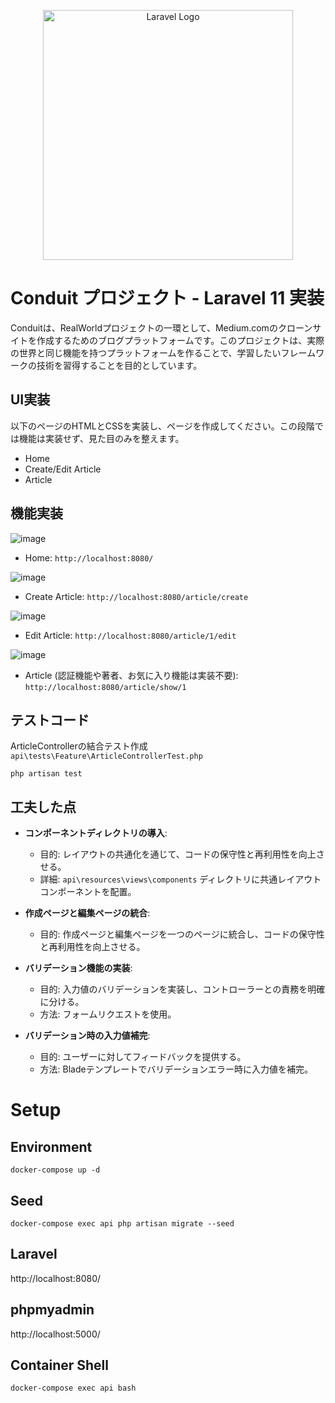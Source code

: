 <p align="center">
  <a href="https://laravel.com" target="_blank">
    <img src="https://raw.githubusercontent.com/laravel/art/master/logo-lockup/5%20SVG/2%20CMYK/1%20Full%20Color/laravel-logolockup-cmyk-red.svg" width="400" alt="Laravel Logo">
  </a>
</p>

# Conduit プロジェクト - Laravel 11 実装

Conduitは、RealWorldプロジェクトの一環として、Medium.comのクローンサイトを作成するためのブログプラットフォームです。このプロジェクトは、実際の世界と同じ機能を持つプラットフォームを作ることで、学習したいフレームワークの技術を習得することを目的としています。

## UI実装

以下のページのHTMLとCSSを実装し、ページを作成してください。この段階では機能は実装せず、見た目のみを整えます。

- Home
- Create/Edit Article
- Article

## 機能実装

![image](https://github.com/OBookBook/Conduit-Laravel11-Docker/assets/130152109/c45eab78-f9ff-4c2e-b843-16cca7c4d757)
- Home: `http://localhost:8080/`

![image](https://github.com/OBookBook/Conduit-Laravel11-Docker/assets/130152109/160969a7-b333-4d68-98e4-47017d25788d)
- Create Article: `http://localhost:8080/article/create`

![image](https://github.com/OBookBook/Conduit-Laravel11-Docker/assets/130152109/41bde55e-3dec-4baf-bbb8-6e3f1f7615f0)
- Edit Article: `http://localhost:8080/article/1/edit`

![image](https://github.com/OBookBook/Conduit-Laravel11-Docker/assets/130152109/20da16af-0cfa-4856-b093-286f8e492647)
- Article (認証機能や著者、お気に入り機能は実装不要): `http://localhost:8080/article/show/1`

## テストコード

ArticleControllerの結合テスト作成
`api\tests\Feature\ArticleControllerTest.php`

```shell
php artisan test
```

## 工夫した点

- **コンポーネントディレクトリの導入**: 
  - 目的: レイアウトの共通化を通じて、コードの保守性と再利用性を向上させる。
  - 詳細: `api\resources\views\components` ディレクトリに共通レイアウトコンポーネントを配置。

- **作成ページと編集ページの統合**: 
  - 目的: 作成ページと編集ページを一つのページに統合し、コードの保守性と再利用性を向上させる。

- **バリデーション機能の実装**: 
  - 目的: 入力値のバリデーションを実装し、コントローラーとの責務を明確に分ける。
  - 方法: フォームリクエストを使用。

- **バリデーション時の入力値補完**: 
  - 目的: ユーザーに対してフィードバックを提供する。
  - 方法: Bladeテンプレートでバリデーションエラー時に入力値を補完。

# Setup

## Environment

```shell
docker-compose up -d
```

## Seed
```shell
docker-compose exec api php artisan migrate --seed
```

## Laravel
http://localhost:8080/

## phpmyadmin
http://localhost:5000/

## Container Shell
```shell
docker-compose exec api bash
```
